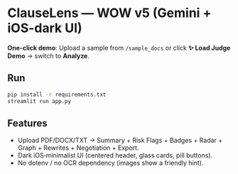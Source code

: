 # ClauseLens — WOW v5 (Gemini + iOS-dark UI)

**One‑click demo**: Upload a sample from `/sample_docs` or click **✨ Load Judge Demo** → switch to **Analyze**.

## Run
```bash
pip install -r requirements.txt
streamlit run app.py
```

## Features
- Upload PDF/DOCX/TXT → Summary + Risk Flags + Badges + Radar + Graph + Rewrites + Negotiation + Export.
- Dark iOS‑minimalist UI (centered header, glass cards, pill buttons).
- No dotenv / no OCR dependency (images show a friendly hint).
